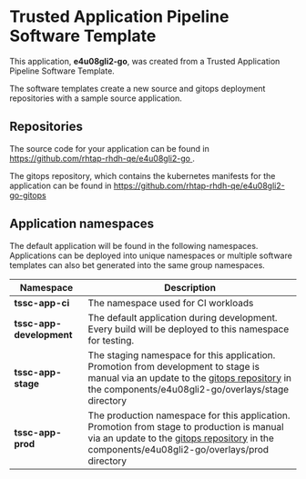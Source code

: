 # Trusted Application Pipeline Software Template

This application, **e4u08gli2-go**, was created from a Trusted Application Pipeline Software Template.

The software templates create a new source and gitops deployment repositories with a sample source application. 

## Repositories

The source code for your application can be found in [https://github.com/rhtap-rhdh-qe/e4u08gli2-go ](https://github.com/rhtap-rhdh-qe/e4u08gli2-go ).
 
The gitops repository, which contains the kubernetes manifests for the application can be found in 
[https://github.com/rhtap-rhdh-qe/e4u08gli2-go-gitops ](https://github.com/rhtap-rhdh-qe/e4u08gli2-go-gitops ) 

## Application namespaces 

The default application will be found in the following namespaces. Applications can be deployed into unique namespaces or multiple software templates can also bet generated into the same group namespaces.  

|  Namespace   |  Description   |  
| -------- | -------- |
| **tssc-app-ci** | The namespace used for CI workloads |
| **tssc-app-development** | The default application during development. Every build will be deployed to this namespace for testing. |
| **tssc-app-stage** | The staging namespace for this application. Promotion from development to stage is manual via an update to the [gitops repository](https://github.com/rhtap-rhdh-qe/e4u08gli2-go-gitops ) in the components/e4u08gli2-go/overlays/stage directory |
| **tssc-app-prod** | The production namespace for this application. Promotion from stage to production is manual via an update to the [gitops repository](https://github.com/rhtap-rhdh-qe/e4u08gli2-go-gitops ) in the components/e4u08gli2-go/overlays/prod directory |